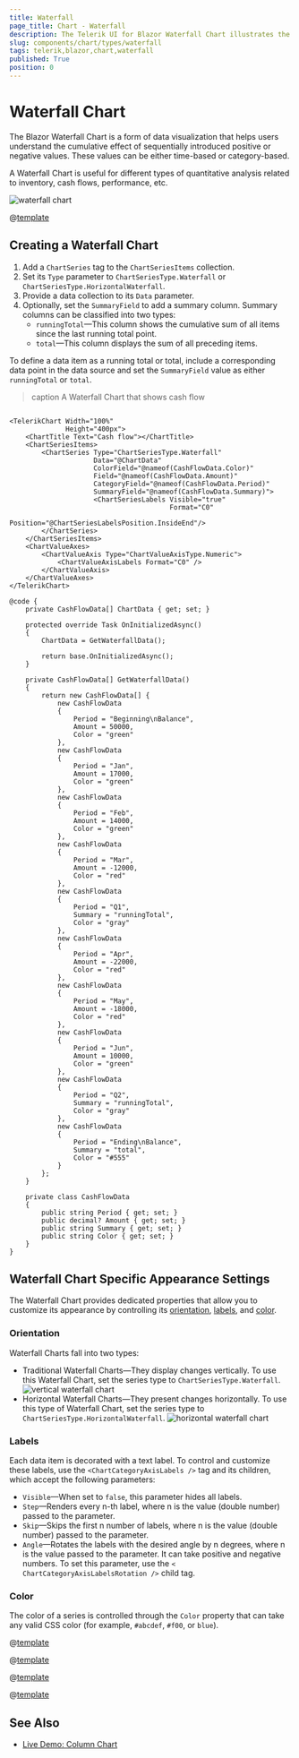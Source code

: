 ```yaml
---
title: Waterfall
page_title: Chart - Waterfall
description: The Telerik UI for Blazor Waterfall Chart illustrates the cumulative effects of positive or negative values from a starting point. Its purpose is to enhance comprehension of how an initial amount is impacted by subsequently added positive or negative values.
slug: components/chart/types/waterfall
tags: telerik,blazor,chart,waterfall
published: True
position: 0
---
```


# Waterfall Chart

The Blazor Waterfall Chart is a form of data visualization that helps users understand the cumulative effect of sequentially introduced positive or negative values. These values can be either time-based or category-based.

A Waterfall Chart is useful for different types of quantitative analysis related to inventory, cash flows, performance, etc.

![waterfall chart](images/waterfall-chart.png)

@[template](/_contentTemplates/chart/link-to-basics.md#understand-basics-and-databinding-first)

## Creating a Waterfall Chart

1. Add a `ChartSeries` tag to the `ChartSeriesItems` collection.
2. Set its `Type` parameter to `ChartSeriesType.Waterfall` or `ChartSeriesType.HorizontalWaterfall`.
3. Provide a data collection to its `Data` parameter.
4. Optionally, set the `SummaryField` to add a summary column. Summary columns can be classified into two types:
   * `runningTotal`—This column shows the cumulative sum of all items since the last running total point.
   * `total`—This column displays the sum of all preceding items.

To define a data item as a running total or total, include a corresponding data point in the data source and set the `SummaryField` value as either `runningTotal` or `total`.

>caption A Waterfall Chart that shows cash flow

````CSHTML

<TelerikChart Width="100%"
              Height="400px">
    <ChartTitle Text="Cash flow"></ChartTitle>
    <ChartSeriesItems>
        <ChartSeries Type="ChartSeriesType.Waterfall"
                     Data="@ChartData"
                     ColorField="@nameof(CashFlowData.Color)"
                     Field="@nameof(CashFlowData.Amount)"
                     CategoryField="@nameof(CashFlowData.Period)"
                     SummaryField="@nameof(CashFlowData.Summary)">
                     <ChartSeriesLabels Visible="true"
                                        Format="C0"
                                        Position="@ChartSeriesLabelsPosition.InsideEnd"/>
        </ChartSeries>
    </ChartSeriesItems>
    <ChartValueAxes>
        <ChartValueAxis Type="ChartValueAxisType.Numeric">
            <ChartValueAxisLabels Format="C0" />
        </ChartValueAxis>
    </ChartValueAxes>
</TelerikChart>

@code {
    private CashFlowData[] ChartData { get; set; }

    protected override Task OnInitializedAsync()
    {
        ChartData = GetWaterfallData();

        return base.OnInitializedAsync();
    }

    private CashFlowData[] GetWaterfallData()
    {
        return new CashFlowData[] {
            new CashFlowData
            {
                Period = "Beginning\nBalance",
                Amount = 50000,
                Color = "green"
            },
            new CashFlowData
            {
                Period = "Jan",
                Amount = 17000,
                Color = "green"
            },
            new CashFlowData
            {
                Period = "Feb",
                Amount = 14000,
                Color = "green"
            },
            new CashFlowData
            {
                Period = "Mar",
                Amount = -12000,
                Color = "red"
            },
            new CashFlowData
            {
                Period = "Q1",
                Summary = "runningTotal",
                Color = "gray"
            },
            new CashFlowData
            {
                Period = "Apr",
                Amount = -22000,
                Color = "red"
            },
            new CashFlowData
            {
                Period = "May",
                Amount = -18000,
                Color = "red"
            },
            new CashFlowData
            {
                Period = "Jun",
                Amount = 10000,
                Color = "green"
            },
            new CashFlowData
            {
                Period = "Q2",
                Summary = "runningTotal",
                Color = "gray"
            },
            new CashFlowData
            {
                Period = "Ending\nBalance",
                Summary = "total",
                Color = "#555"
            }
        };
    }

    private class CashFlowData
    {
        public string Period { get; set; }
        public decimal? Amount { get; set; }
        public string Summary { get; set; }
        public string Color { get; set; }
    }
}
````

## Waterfall Chart Specific Appearance Settings

The Waterfall Chart provides dedicated properties that allow you to customize its appearance by controlling its [orientation](#orientation), [labels](#labels), and [color](#color).

### Orientation

Waterfall Charts fall into two types: 
* Traditional Waterfall Charts—They display changes vertically. To use this Waterfall Chart, set the series type to `ChartSeriesType.Waterfall`.
   ![vertical waterfall chart](images/vertical-waterfall-chart.png)
* Horizontal Waterfall Charts—They present changes horizontally. To use this type of Waterfall Chart, set the series type to `ChartSeriesType.HorizontalWaterfall`.
   ![horizontal waterfall chart](images/horizontal-waterfall-chart.png)

### Labels

Each data item is decorated with a text label. To control and customize these labels, use the `<ChartCategoryAxisLabels />` tag and its children, which accept the following parameters:

* `Visible`—When set to `false`, this parameter hides all labels.
* `Step`—Renders every n-th label, where n is the value (double number) passed to the parameter.
* `Skip`—Skips the first n number of labels, where n is the value (double number) passed to the parameter.
* `Angle`—Rotates the labels with the desired angle by n degrees, where n is the value passed to the parameter. It can take positive and negative numbers. To set this parameter, use the `< ChartCategoryAxisLabelsRotation />` child tag.

### Color

The color of a series is controlled through the `Color` property that can take any valid CSS color (for example, `#abcdef`, `#f00`, or `blue`).

@[template](/_contentTemplates/chart/link-to-basics.md#color-field-bar-column)

@[template](/_contentTemplates/chart/link-to-basics.md#gap-and-spacing)

@[template](/_contentTemplates/chart/link-to-basics.md#configurable-nested-chart-settings)

@[template](/_contentTemplates/chart/link-to-basics.md#configurable-nested-chart-settings-categorical)

## See Also

  * [Live Demo: Column Chart](https://demos.telerik.com/blazor-ui/chart/waterfall)
